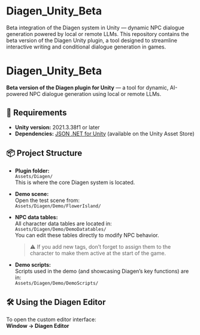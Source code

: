 # Diagen_Unity_Beta
Beta integration of the Diagen system in Unity — dynamic NPC dialogue generation powered by local or remote LLMs.  This repository contains the beta version of the Diagen Unity plugin, a tool designed to streamline interactive writing and conditional dialogue generation in games.

# Diagen_Unity_Beta

**Beta version of the Diagen plugin for Unity** — a tool for dynamic, AI-powered NPC dialogue generation using local or remote LLMs.

## 🧰 Requirements

- **Unity version:** 2021.3.38f1 or later  
- **Dependencies:** [JSON .NET for Unity](https://assetstore.unity.com/packages/tools/input-management/json-net-for-unity-11347) (available on the Unity Asset Store)

## 📦 Project Structure

- **Plugin folder:**  
  `Assets/Diagen/`  
  This is where the core Diagen system is located.

- **Demo scene:**  
  Open the test scene from:  
  `Assets/Diagen/Demo/FlowerIsland/`

- **NPC data tables:**  
  All character data tables are located in:  
  `Assets/Diagen/Demo/DemoDatatables/`  
  You can edit these tables directly to modify NPC behavior.  
  > ⚠️ If you add new tags, don’t forget to assign them to the character to make them active at the start of the game.

- **Demo scripts:**  
  Scripts used in the demo (and showcasing Diagen’s key functions) are in:  
  `Assets/Diagen/Demo/DemoScripts/`

## 🛠️ Using the Diagen Editor

To open the custom editor interface:  
**Window → Diagen Editor**

